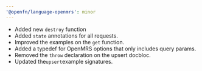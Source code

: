 ```yaml
---
'@openfn/language-openmrs': minor
---
```

- Added new `destroy` function
- Added `state` annotations for all requests.
- Improved the examples on the `get` function. 
- Added a typedef for OpenMRS options that only includes query params.
- Removed the `throw` declaration on the upsert docbloc.
- Updated the`upsert`example signatures.
